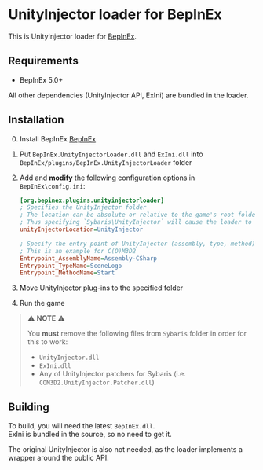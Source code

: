 # UnityInjector loader for BepInEx

This is UnityInjector loader for [BepInEx](https://github.com/BepInEx/BepInEx).

## Requirements

* BepInEx 5.0+

All other dependencies (UnityInjector API, ExIni) are bundled in the loader.

## Installation

0. Install BepInEx [BepInEx](https://github.com/BepInEx/BepInEx/releases)
1. Put `BepInEx.UnityInjectorLoader.dll` and `ExIni.dll` into `BepInEx/plugins/BepInEx.UnityInjectorLoader` folder
2. Add and **modify** the following configuration options in `BepInEx\config.ini`:
    
    ```ini
    [org.bepinex.plugins.unityinjectorloader]
    ; Specifies the UnityInjector folder
    ; The location can be absolute or relative to the game's root folder
    ; Thus specifying `Sybaris\UnityInjector` will cause the loader to look for UnityInjector folder in Sybaris folder
    unityInjectorLocation=UnityInjector
    
    ; Specify the entry point of UnityInjector (assembly, type, method)
    ; This is an example for C(O)M3D2
    Entrypoint_AssemblyName=Assembly-CSharp
    Entrypoint_TypeName=SceneLogo
    Entrypoint_MethodName=Start
    ```
3. Move UnityInjector plug-ins to the specified folder
4. Run the game

> ⚠️ **NOTE** ⚠️
> 
> You **must** remove the following files from `Sybaris` folder in order for this to work:
> * `UnityInjector.dll`
> * `ExIni.dll`
> * Any of UnityInjector patchers for Sybaris (i.e. `COM3D2.UnityInjector.Patcher.dll`)

## Building

To build, you will need the latest `BepInEx.dll`.  
ExIni is bundled in the source, so no need to get it.

The original UnityInjector is also not needed, as the loader implements a wrapper around the public API.